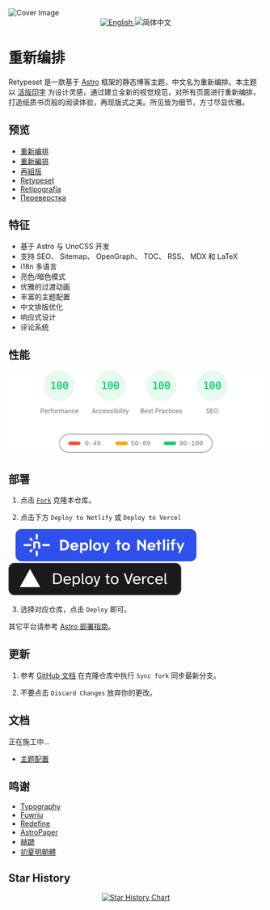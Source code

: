 <img alt="Cover Image" src="https://placehold.co/1920x1080?text=Comming+Soon"/>

<div align="center">
  <a title="en" href="README.md">
    <img src="https://img.shields.io/badge/-English-545759?style=for-the-badge" alt="English">
  </a>
  <picture>
    <source media="(prefers-color-scheme: dark)"
            srcset="https://img.shields.io/badge/-%E7%AE%80%E4%BD%93%E4%B8%AD%E6%96%87-4593F8?style=for-the-badge" />
    <source media="(prefers-color-scheme: light)"
            srcset="https://img.shields.io/badge/-%E7%AE%80%E4%BD%93%E4%B8%AD%E6%96%87-0A69DA?style=for-the-badge" />
    <img src="https://img.shields.io/badge/-%E7%AE%80%E4%BD%93%E4%B8%AD%E6%96%87-0A69DA?style=for-the-badge" alt="简体中文">
  </picture>
</div>

# 重新编排

Retypeset 是一款基于 [Astro](https://astro.build/) 框架的静态博客主题，中文名为重新编排。本主题以 [活版印字](https://astro-theme-typography.vercel.app/) 为设计灵感，通过建立全新的视觉规范，对所有页面进行重新编排，打造纸质书页般的阅读体验，再现版式之美。所见皆为细节，方寸尽显优雅。

## 预览

- [重新编排](https://retypeset.radishzz.cc/)
- [重新編排](https://retypeset.radishzz.cc/zh-tw/)
- [再組版](https://retypeset.radishzz.cc/ja/)
- [Retypeset](https://retypeset.radishzz.cc/en/)
- [Retipografía](https://retypeset.radishzz.cc/es/)
- [Переверстка](https://retypeset.radishzz.cc/ru/)

## 特征

- 基于 Astro 与 UnoCSS 开发
- 支持 SEO、 Sitemap、 OpenGraph、 TOC、 RSS、 MDX 和 LaTeX
- i18n 多语言
- 亮色/暗色模式
- 优雅的过渡动画
- 丰富的主题配置
- 中文排版优化
- 响应式设计
- 评论系统

## 性能

<p align="center">
  <a href="https://pagespeed.web.dev/analysis?url=https%3A%2F%2Fretypeset.radishzz.cc%2F">
    <img width="710" alt="Retypeset Lighthouse Score" src="assets/retypeset-lighthouse-score.svg">
  <a>
</p>

## 部署

1. 点击 [`Fork`](https://github.com/radishzzz/astro-theme-retypeset/fork) 克隆本仓库。

2. 点击下方 `Deploy to Netlify` 或 `Deploy to Vercel`

&emsp;[![Deploy to Netlify](assets/deploy-netlify.svg)](https://app.netlify.com/start)
[![Deploy to Vercel](assets/deploy-vercel.svg)](https://vercel.com/new)

3. 选择对应仓库，点击 `Deploy` 即可。

其它平台请参考 [Astro 部署指南](https://docs.astro.build/zh-cn/guides/deploy/)。

## 更新

1. 参考 [GitHub 文档](https://docs.github.com/zh/pull-requests/collaborating-with-pull-requests/working-with-forks/syncing-a-fork) 在克隆仓库中执行 `Sync fork` 同步最新分支。

2. 不要点击 `Discard Changes` 放弃你的更改。

## 文档

正在施工中...

- [主题配置](https://github.com/radishzzz/astro-theme-retypeset/blob/master/src/config.ts)

## 鸣谢

- [Typography](https://github.com/moeyua/astro-theme-typography)
- [Fuwriu](https://github.com/saicaca/fuwari)
- [Redefine](https://github.com/EvanNotFound/hexo-theme-redefine)
- [AstroPaper](https://github.com/satnaing/astro-paper)
- [赫蹏](https://github.com/sivan/heti)
- [初夏明朝體](https://github.com/GuiWonder/EarlySummerSerif)

## Star History

<p align="center">
<a href="https://star-history.com/#radishzzz/astro-theme-retypeset&Date">
  <picture>
    <source media="(prefers-color-scheme: dark)" srcset="https://api.star-history.com/svg?repos=radishzzz/astro-theme-retypeset&type=Date&theme=dark" />
    <source media="(prefers-color-scheme: light)" srcset="https://api.star-history.com/svg?repos=radishzzz/astro-theme-retypeset&type=Date" />
    <img alt="Star History Chart" src="https://api.star-history.com/svg?repos=radishzzz/astro-theme-retypeset&type=Date" />
  </picture>
</p>
